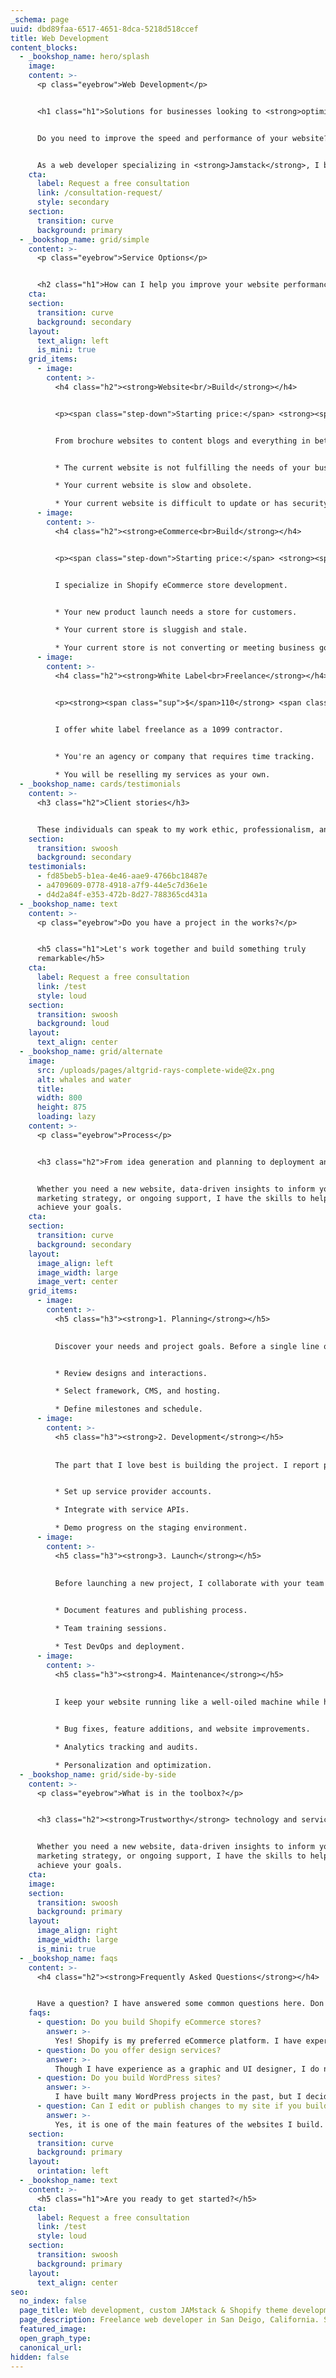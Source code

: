 ```yaml
---
_schema: page
uuid: dbd89faa-6517-4651-8dca-5218d518ccef
title: Web Development
content_blocks:
  - _bookshop_name: hero/splash
    image:
    content: >-
      <p class="eyebrow">Web Development</p>


      <h1 class="h1">Solutions for businesses looking to <strong>optimize</strong> website <strong>performance</strong> and user experience</h1>


      Do you need to improve the speed and performance of your website? Are you looking for options to fix your broken publishing workflow?


      As a web developer specializing in <strong>Jamstack</strong>, I build modern, fast, and scalable websites that are easy to maintain with improved publishing workflows. Let's discuss your project and see how I can help you achieve your goals.
    cta:
      label: Request a free consultation
      link: /consultation-request/
      style: secondary
    section:
      transition: curve
      background: primary
  - _bookshop_name: grid/simple
    content: >-
      <p class="eyebrow">Service Options</p>


      <h2 class="h1">How can I help you improve your website performance and user experience?</h2>
    cta:
    section:
      transition: curve
      background: secondary
    layout:
      text_align: left
      is_mini: true
    grid_items:
      - image:
        content: >-
          <h4 class="h2"><strong>Website<br/>Build</strong></h4>


          <p><span class="step-down">Starting price:</span> <strong><span class="sup">$</span>6,000</strong> <span class="step-down">USD</span></p>


          From brochure websites to content blogs and everything in between.


          * The current website is not fulfilling the needs of your business.

          * Your current website is slow and obsolete.

          * Your current website is difficult to update or has security issues.
      - image:
        content: >-
          <h4 class="h2"><strong>eCommerce<br>Build</strong></h4>


          <p><span class="step-down">Starting price:</span> <strong><span class="sup">$</span>12,000</strong> <span class="step-down">USD</span></p>


          I specialize in Shopify eCommerce store development.


          * Your new product launch needs a store for customers.

          * Your current store is sluggish and stale.

          * Your current store is not converting or meeting business goals.
      - image:
        content: >-
          <h4 class="h2"><strong>White Label<br>Freelance</strong></h4>


          <p><strong><span class="sup">$</span>110</strong> <span class="step-down">USD per hour.</span></p>


          I offer white label freelance as a 1099 contractor. 

          
          * You're an agency or company that requires time tracking.

          * You will be reselling my services as your own.
  - _bookshop_name: cards/testimonials
    content: >-
      <h3 class="h2">Client stories</h3>


      These individuals can speak to my work ethic, professionalism, and ability to deliver high-quality results consistently.
    section:
      transition: swoosh
      background: secondary
    testimonials:
      - fd85beb5-b1ea-4e46-aae9-4766bc18487e
      - a4709609-0778-4918-a7f9-44e5c7d36e1e
      - d4d2a84f-e353-472b-8d27-788365cd431a
  - _bookshop_name: text
    content: >-
      <p class="eyebrow">Do you have a project in the works?</p>


      <h5 class="h1">Let's work together and build something truly
      remarkable</h5>
    cta:
      label: Request a free consultation
      link: /test
      style: loud
    section:
      transition: swoosh
      background: loud
    layout:
      text_align: center
  - _bookshop_name: grid/alternate
    image:
      src: /uploads/pages/altgrid-rays-complete-wide@2x.png
      alt: whales and water
      title:
      width: 800
      height: 875
      loading: lazy
    content: >-
      <p class="eyebrow">Process</p>


      <h3 class="h2">From idea generation and planning to deployment and maintenance, I have the skills and expertise to <strong>bring your project to life</strong></h3>


      Whether you need a new website, data-driven insights to inform your
      marketing strategy, or ongoing support, I have the skills to help you
      achieve your goals.
    cta:
    section:
      transition: curve
      background: secondary
    layout:
      image_align: left
      image_width: large
      image_vert: center
    grid_items:
      - image:
        content: >-
          <h5 class="h3"><strong>1. Planning</strong></h5>

          
          Discover your needs and project goals. Before a single line of code is written, we discuss the project in great detail and outline the scope.


          * Review designs and interactions.

          * Select framework, CMS, and hosting.

          * Define milestones and schedule.
      - image:
        content: >-
          <h5 class="h3"><strong>2. Development</strong></h5>
          
          
          The part that I love best is building the project. I report progress regularly and make sure the project is moving as scheduled.


          * Set up service provider accounts.

          * Integrate with service APIs.

          * Demo progress on the staging environment.
      - image:
        content: >-
          <h5 class="h3"><strong>3. Launch</strong></h5>
          
          
          Before launching a new project, I collaborate with your team to ensure that everyone is trained on the process and any issues are addressed.


          * Document features and publishing process.

          * Team training sessions.

          * Test DevOps and deployment.
      - image: 
        content: >-
          <h5 class="h3"><strong>4. Maintenance</strong></h5>
          
          
          I keep your website running like a well-oiled machine while hitting goals quarter after quarter.


          * Bug fixes, feature additions, and website improvements.

          * Analytics tracking and audits.

          * Personalization and optimization.
  - _bookshop_name: grid/side-by-side
    content: >-
      <p class="eyebrow">What is in the toolbox?</p>


      <h3 class="h2"><strong>Trustworthy</strong> technology and service providers</h3>


      Whether you need a new website, data-driven insights to inform your
      marketing strategy, or ongoing support, I have the skills to help you
      achieve your goals.
    cta:
    image:
    section:
      transition: swoosh
      background: primary
    layout:
      image_align: right
      image_width: large
      is_mini: true
  - _bookshop_name: faqs
    content: >-
      <h4 class="h2"><strong>Frequently Asked Questions</strong></h4>


      Have a question? I have answered some common questions here. Don't see an answer to your question? [Ask me here](/contact/).
    faqs:
      - question: Do you build Shopify eCommerce stores?
        answer: >-
          Yes! Shopify is my preferred eCommerce platform. I have experience building Shopify hosted stores using their internal CMS and Liquid templating language, as well as building JamStack eCommerce stores using a 3rd party headless CMS and the Shopify APIs.
      - question: Do you offer design services?
        answer: >-
          Though I have experience as a graphic and UI designer, I do not offer any design services to my clients. However, I can bring a designer onto the project or work with your internal designers.
      - question: Do you build WordPress sites?
        answer: >-
          I have built many WordPress projects in the past, but I decided in 2019 to no longer support or develop themes or plugins for WordPress. As a platform it does not offer the speed, security, and publishing features I require for my services. If you are looking for WordPress development and need help finding a developer I can point you in the right direction.
      - question: Can I edit or publish changes to my site if you build it?
        answer: >-
          Yes, it is one of the main features of the websites I build. I will select a Headless CMS that works best for your needs and build a site that will allow you to edit pages and layouts, publish new pages, and manage users and permissions. I have years of experience working with marketing and content teams, so I understand the need for a pain-free publishing process.
    section:
      transition: curve
      background: primary
    layout:
      orintation: left
  - _bookshop_name: text
    content: >-
      <h5 class="h1">Are you ready to get started?</h5>
    cta:
      label: Request a free consultation
      link: /test
      style: loud
    section:
      transition: swoosh
      background: primary
    layout:
      text_align: center
seo:
  no_index: false
  page_title: Web development, custom JAMstack & Shopify theme development
  page_description: Freelance web developer in San Deigo, California. Services include Shopify theme development, JAMstack website development, and headless CMS integration.
  featured_image:
  open_graph_type:
  canonical_url:
hidden: false
---
```

